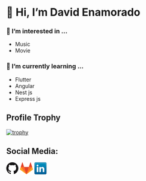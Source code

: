 # 👋 Hi, I’m David Enamorado
### 👀 I’m interested in ...
- Music
- Movie
### 🌱 I’m currently learning ...
- Flutter
- Angular
- Nest js
- Express js

## Profile Trophy
[![trophy](https://github-profile-trophy.vercel.app/?username=turyfay&row=1&column=4&theme=dracula)](https://github.com/ryo-ma/github-profile-trophy)

## **Social Media:**

[![GitHub](icons/github.png)](https://github.com/Turyfay)
[![GitLab](icons/gitlab.png)](https://gitlab.com/david.enamorado)
[![LinkedIn](icons/linkedin.png)](https://www.linkedin.com/in/denamorado/)
